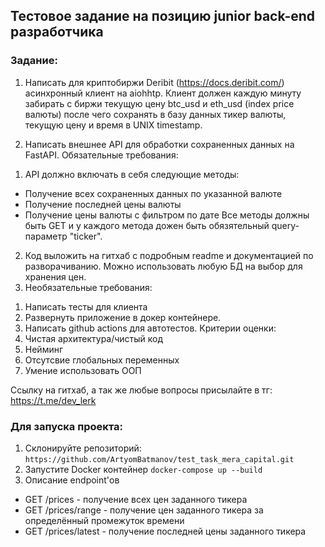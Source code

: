 ## Тестовое задание на позицию junior back-end разработчика

### Задание:

1. Написать для криптобиржи Deribit (https://docs.deribit.com/)
асинхронный клиент на aiohhtp. Клиент должен каждую минуту забирать
с биржи текущую цену btc_usd и eth_usd (index price валюты) после
чего сохранять в базу данных тикер валюты, текущую цену и время в
UNIX timestamp.

2. Написать внешнее API для обработки сохраненных данных на FastAPI.
Обязательные требования:
1) API должно включать в себя следующие методы:
- Получение всех сохраненных данных по указанной валюте
- Получение последней цены валюты
- Получение цены валюты с фильтром по дате
Все методы должны быть GET и у каждого метода дожен быть
обязятельный query-параметр "ticker".
2) Код выложить на гитхаб с подробным readme и документацией по разворачиванию.
Можно использовать любую БД на выбор для хранения цен.
3) Необязательные требования:
1. Написать тесты для клиента
2. Развернуть приложение в докер контейнере.
3. Написать github actions для автотестов.
Критерии оценки:
1. Чистая архитектура/чистый код
2. Нейминг
3. Отсутсвие глобальных переменных
4. Умение использовать ООП

Ссылку на гитхаб, а так же любые вопросы присылайте в тг:
https://t.me/dev_lerk

### Для запуска проекта:

1) Склонируйте репозиторий:
``
https://github.com/ArtyomBatmanov/test_task_mera_capital.git
``
2) Запустите Docker контейнер
``
docker-compose up --build
``
3) Описание endpoint'ов
- GET /prices - получение всех цен заданного тикера
- GET /prices/range - получение цен заданного тикера за определённый промежуток времени
- GET /prices/latest - получение последней цены заданного тикера
